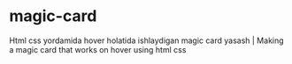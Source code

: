 # magic-card
Html css yordamida hover holatida ishlaydigan magic card yasash | Making a magic card that works on hover using html css
